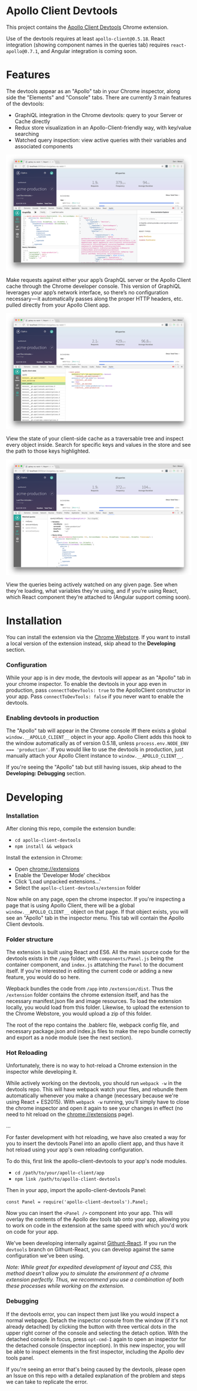 Apollo Client Devtools
===
This project contains the [Apollo Client Devtools](https://chrome.google.com/webstore/detail/apollo-client-developer-t/jdkknkkbebbapilgoeccciglkfbmbnfm) Chrome extension.

Use of the devtools requires at least `apollo-client@0.5.18`. React integration (showing component names in the queries tab) requires `react-apollo@0.7.1`, and Angular integration is coming soon.

Features
===

The devtools appear as an "Apollo" tab in your Chrome inspector, along side the "Elements" and "Console" tabs. There are currently 3 main features of the devtools:

 * GraphiQL integration in the Chrome devtools: query to your Server or Cache directly
 * Redux store visualization in an Apollo-Client-friendly way, with key/value searching
 * Watched query inspection: view active queries with their variables and associated components

![GraphiQL Console](/imgs/apollo-devtools-graphiql.png)

Make requests against either your app’s GraphQL server or the Apollo Client cache through the Chrome developer console. This version of GraphiQL leverages your app’s network interface, so there’s no configuration necessary — it automatically passes along the proper HTTP headers, etc. pulled directly from your Apollo Client app.

![Store Inspector](/imgs/apollo-devtools-store.png)

View the state of your client-side cache as a traversable tree and inspect every object inside.
Search for specific keys and values in the store and see the path to those keys highlighted.

![Watched Query Inspector](/imgs/apollo-devtools-queries.png)

View the queries being actively watched on any given page. See when they're loading, what variables
they're using, and if you’re using React, which React component they’re attached to (Angular support coming soon).

Installation
===
You can install the extension via the [Chrome Webstore](https://chrome.google.com/webstore/detail/apollo-client-developer-t/jdkknkkbebbapilgoeccciglkfbmbnfm).
If you want to install a local version of the extension instead, skip ahead to the __Developing__ section.

### Configuration
While your app is in dev mode, the devtools will appear as an "Apollo" tab in your chrome inspector. To enable the devtools in your app even in production, pass `connectToDevTools: true` to the ApolloClient constructor in your app.  Pass `connectToDevTools: false` if you never want to enable the devtools.

### Enabling devtools in production
The "Apollo" tab will appear in the Chrome console iff there exists a global `window.__APOLLO_CLIENT__` object in your app. Apollo Client adds this hook to the window automatically as of version 0.5.18, unless `process.env.NODE_ENV === 'production'`. If you would like to use the devtools in production, just manually attach your Apollo Client instance to `window.__APOLLO_CLIENT__`.

If you're seeing the "Apollo" tab but still having issues, skip ahead to the __Developing: Debugging__ section.

Developing
===

### Installation


After cloning this repo, compile the extension bundle:

 * `cd apollo-client-devtools`
 * `npm install && webpack`

Install the extension in Chrome:

 * Open [chrome://extensions](chrome://extensions)
 * Enable the 'Developer Mode' checkbox
 * Click 'Load unpacked extensions...'
 * Select the `apollo-client-devtools/extension` folder

Now while on any page, open the chrome inspector. If you're inspecting a page that is using Apollo Client, there will be a global `window.__APOLLO_CLIENT__` object on that page. If that object exists, you will see an "Apollo" tab in the inspector menu. This tab will contain the Apollo Client devtools.

### Folder structure
The extension is built using React and ES6. All the main source code for the devtools exists in the `/app`
folder, with `components/Panel.js` being the container component, and `index.js` attatching the
`Panel` to the document itself. If you're interested in editing the current code or adding a new feature,
you would do so here.

Wepback bundles the code from `/app` into `/extension/dist`. Thus the `/extension` folder contains
the chrome extension itself, and has the necessary manifest.json file and image resources. To load the
extension locally, you would load from this folder. Likewise, to upload the extension to the Chrome Webstore,
you would upload a zip of this folder.

The root of the repo contains the .bablerc file, webpack config file, and necessary package.json and
index.js files to make the repo bundle correctly and export as a node module (see the next section).

### Hot Reloading
Unfortunately, there is no way to hot-reload a Chrome extension in the inspector while developing it.

While actively working on the devtools, you should run `webpack -w` in the devtools repo. This will have webpack watch your files, and rebundle them automatically whenever you make a change (necessary because we're using React + ES2015). With `webpack -w` running, you'll simply have to close the chrome inspector and open it again to see your changes in effect (no need to hit reload on the [chrome://extensions](chrome://extensions) page).

...

For faster development with hot reloading, we have also created a way for you to insert the devtools Panel into an apollo client app, and thus have it hot reload using your app's own reloading configuration.

To do this, first link the apollo-client-devtools to your app's node modules.

 * `cd /path/to/your/apollo-client/app`
 * `npm link /path/to/apollo-client-devtools`

Then in your app, import the apollo-client-devtools Panel:

`const Panel = require('apollo-client-devtools').Panel;`

Now you can insert the `<Panel />` component into your app. This will overlay the contents of the Apollo dev tools tab onto your app, allowing you to work on code in the extension at the same speed with which you'd work on code for your app.

We've been developing internally against [Githunt-React](https://github.com/apollostack/GitHunt-React). If you run the `devtools` branch on Githunt-React, you can develop against the same configuration we've been using.

*Note: While great for expedited development of layout and CSS, this method doesn't allow you to simulate the environment of a chrome extension perfectly. Thus, we recommend you use a combination of both these processes while working on the extension.*

### Debugging
If the devtools error, you can inspect them just like you would inspect a normal webpage. Detach the inspector console from the window (if it's not already detached) by clicking the button with three vertical dots in the upper right corner of the console and selecting the detach option. With the detached console in focus, press `opt-cmd-I` again to open an inspector
for the detached console (inspector inception). In this new inspector, you will be able to inspect elements in the first inspector, including the Apollo dev tools panel.

If you're seeing an error that's being caused by the devtools, please open an Issue on this repo with a detailed explanation of the problem and steps we can take to replicate the error.
